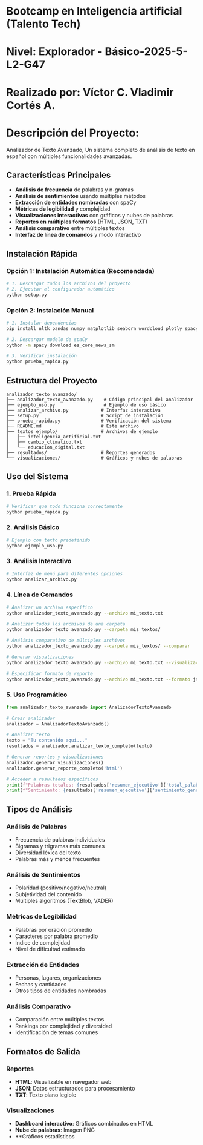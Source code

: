 # Bootcamp en Inteligencia artificial (Talento Tech)
# Nivel: Explorador - Básico-2025-5-L2-G47
# Realizado por: Víctor C. Vladimir Cortés A.
# Descripción del Proyecto:

Analizador de Texto Avanzado, Un sistema completo de análisis de texto en español con múltiples funcionalidades avanzadas.

## Características Principales

- **Análisis de frecuencia** de palabras y n-gramas
- **Análisis de sentimientos** usando múltiples métodos
- **Extracción de entidades nombradas** con spaCy
- **Métricas de legibilidad** y complejidad
- **Visualizaciones interactivas** con gráficos y nubes de palabras
- **Reportes en múltiples formatos** (HTML, JSON, TXT)
- **Análisis comparativo** entre múltiples textos
- **Interfaz de línea de comandos** y modo interactivo

## Instalación Rápida

### Opción 1: Instalación Automática (Recomendada)

```bash
# 1. Descargar todos los archivos del proyecto
# 2. Ejecutar el configurador automático
python setup.py
```

### Opción 2: Instalación Manual

```bash
# 1. Instalar dependencias
pip install nltk pandas numpy matplotlib seaborn wordcloud plotly spacy textblob vaderSentiment

# 2. Descargar modelo de spaCy
python -m spacy download es_core_news_sm

# 3. Verificar instalación
python prueba_rapida.py
```

## Estructura del Proyecto

```
analizador_texto_avanzado/
├── analizador_texto_avanzado.py    # Código principal del analizador
├── ejemplo_uso.py                  # Ejemplo de uso básico
├── analizar_archivo.py            # Interfaz interactiva
├── setup.py                       # Script de instalación
├── prueba_rapida.py               # Verificación del sistema
├── README.md                      # Este archivo
├── textos_ejemplo/                # Archivos de ejemplo
│   ├── inteligencia_artificial.txt
│   ├── cambio_climatico.txt
│   └── educacion_digital.txt
├── resultados/                    # Reportes generados
└── visualizaciones/               # Gráficos y nubes de palabras
```

## Uso del Sistema

### 1. Prueba Rápida

```bash
# Verificar que todo funciona correctamente
python prueba_rapida.py
```

### 2. Análisis Básico

```bash
# Ejemplo con texto predefinido
python ejemplo_uso.py
```

### 3. Análisis Interactivo

```bash
# Interfaz de menú para diferentes opciones
python analizar_archivo.py
```

### 4. Línea de Comandos

```bash
# Analizar un archivo específico
python analizador_texto_avanzado.py --archivo mi_texto.txt

# Analizar todos los archivos de una carpeta
python analizador_texto_avanzado.py --carpeta mis_textos/

# Análisis comparativo de múltiples archivos
python analizador_texto_avanzado.py --carpeta mis_textos/ --comparar

# Generar visualizaciones
python analizador_texto_avanzado.py --archivo mi_texto.txt --visualizaciones

# Especificar formato de reporte
python analizador_texto_avanzado.py --archivo mi_texto.txt --formato json
```

### 5. Uso Programático

```python
from analizador_texto_avanzado import AnalizadorTextoAvanzado

# Crear analizador
analizador = AnalizadorTextoAvanzado()

# Analizar texto
texto = "Tu contenido aquí..."
resultados = analizador.analizar_texto_completo(texto)

# Generar reportes y visualizaciones
analizador.generar_visualizaciones()
analizador.generar_reporte_completo('html')

# Acceder a resultados específicos
print(f"Palabras totales: {resultados['resumen_ejecutivo']['total_palabras']}")
print(f"Sentimiento: {resultados['resumen_ejecutivo']['sentimiento_general']}")
```

## Tipos de Análisis

### Análisis de Palabras
- Frecuencia de palabras individuales
- Bigramas y trigramas más comunes
- Diversidad léxica del texto
- Palabras más y menos frecuentes

### Análisis de Sentimientos
- Polaridad (positivo/negativo/neutral)
- Subjetividad del contenido
- Múltiples algoritmos (TextBlob, VADER)

### Métricas de Legibilidad
- Palabras por oración promedio
- Caracteres por palabra promedio
- Índice de complejidad
- Nivel de dificultad estimado

### Extracción de Entidades
- Personas, lugares, organizaciones
- Fechas y cantidades
- Otros tipos de entidades nombradas

### Análisis Comparativo
- Comparación entre múltiples textos
- Rankings por complejidad y diversidad
- Identificación de temas comunes

## Formatos de Salida

### Reportes
- **HTML**: Visualizable en navegador web
- **JSON**: Datos estructurados para procesamiento
- **TXT**: Texto plano legible

### Visualizaciones
- **Dashboard interactivo**: Gráficos combinados en HTML
- **Nube de palabras**: Imagen PNG
- **Gráficos estadísticos